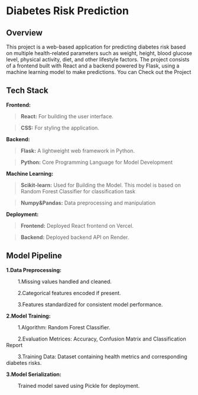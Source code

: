 <h1><b>Diabetes Risk Prediction</h1></b>

<h2><b>Overview</h2></b>

This project is a web-based application for predicting diabetes risk based on multiple health-related parameters such as weight, height, blood glucose level, physical activity, diet, and other lifestyle factors. The project consists of a frontend built with React and a backend powered by Flask, using a machine learning model to make predictions.
You can Check out the Project 

<h2><b>Tech Stack</h2></b>

**Frontend:**

>**React:** For building the user interface.

>**CSS:** For styling the application.

**Backend:**

>**Flask:** A lightweight web framework in Python.

>**Python:** Core Programming Language for Model Development

**Machine Learning:**

>**Scikit-learn:** Used for Building the Model. This model is based on Random Forest Classifier for classification task

>**Numpy&Pandas:** Data preprocessing and manipulation

**Deployment:**

>**Frontend:** Deployed React frontend on Vercel.

>**Backend:** Deployed backend API on Render.

<h2><b>Model Pipeline</h2></b>

**1.Data Preprocessing:**
<p> &nbsp; &nbsp; &nbsp;&nbsp;&nbsp;
1.Missing values handled and cleaned.
	
&nbsp; &nbsp; &nbsp;&nbsp;&nbsp;
2.Categorical features encoded if present.
                   
&nbsp; &nbsp; &nbsp;&nbsp;&nbsp;
3.Features standardized for consistent model performance.
</p>

**2.Model Training:**
<p> &nbsp; &nbsp; &nbsp;&nbsp;&nbsp;
1.Algorithm: Random Forest Classifier.
<p> &nbsp; &nbsp; &nbsp;&nbsp;&nbsp;
2.Evaluation Metrices: Accuracy, Confusion Matrix and Classification Report
<p> &nbsp; &nbsp; &nbsp;&nbsp;&nbsp;
3.Training Data: Dataset containing health metrics and corresponding diabetes risks.

**3.Model Serialization:**

 &nbsp; &nbsp; &nbsp;&nbsp;&nbsp;
 Trained model saved using Pickle for deployment.




